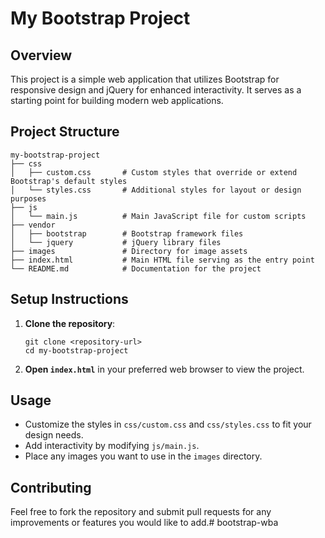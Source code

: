 # My Bootstrap Project

## Overview
This project is a simple web application that utilizes Bootstrap for responsive design and jQuery for enhanced interactivity. It serves as a starting point for building modern web applications.

## Project Structure
```
my-bootstrap-project
├── css
│   ├── custom.css       # Custom styles that override or extend Bootstrap's default styles
│   └── styles.css       # Additional styles for layout or design purposes
├── js
│   └── main.js          # Main JavaScript file for custom scripts
├── vendor
│   ├── bootstrap        # Bootstrap framework files
│   └── jquery           # jQuery library files
├── images               # Directory for image assets
├── index.html           # Main HTML file serving as the entry point
└── README.md            # Documentation for the project
```

## Setup Instructions
1. **Clone the repository**:
   ```
   git clone <repository-url>
   cd my-bootstrap-project
   ```

2. **Open `index.html`** in your preferred web browser to view the project.

## Usage
- Customize the styles in `css/custom.css` and `css/styles.css` to fit your design needs.
- Add interactivity by modifying `js/main.js`.
- Place any images you want to use in the `images` directory.

## Contributing
Feel free to fork the repository and submit pull requests for any improvements or features you would like to add.# bootstrap-wba

